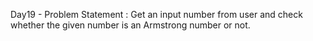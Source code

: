 Day19 - Problem Statement : Get an input number from user and check whether the given number is an Armstrong number or not.

